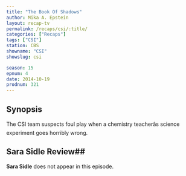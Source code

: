 ```yaml
---
title: "The Book Of Shadows"
author: Mika A. Epstein
layout: recap-tv
permalink: /recaps/csi/:title/
categories: ["Recaps"]
tags: ["CSI"]
station: CBS
showname: "CSI"
showslug: csi

season: 15  
epnum: 4  
date: 2014-10-19
prodnum: 321  
---
```


## Synopsis

The CSI team suspects foul play when a chemistry teacherâs science experiment goes horribly wrong.

## Sara Sidle Review## 

**Sara Sidle** does not appear in this episode.

